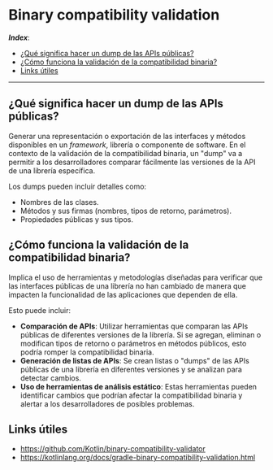<h1>Binary compatibility validation</h1>

***Index***:
<!-- TOC -->
  * [¿Qué significa hacer un dump de las APIs públicas?](#qué-significa-hacer-un-dump-de-las-apis-públicas)
  * [¿Cómo funciona la validación de la compatibilidad binaria?](#cómo-funciona-la-validación-de-la-compatibilidad-binaria)
  * [Links útiles](#links-útiles)
<!-- TOC -->

---

## ¿Qué significa hacer un dump de las APIs públicas?
Generar una representación o exportación de las interfaces y métodos disponibles en un *framework*, librería o componente de software. En el contexto de la validación de la compatibilidad binaria, un "dump" va a permitir a los desarrolladores comparar fácilmente las versiones de la API de una librería específica.

Los dumps pueden incluir detalles como:  
- Nombres de las clases.
- Métodos y sus firmas (nombres, tipos de retorno, parámetros).
- Propiedades públicas y sus tipos.

## ¿Cómo funciona la validación de la compatibilidad binaria?

Implica el uso de herramientas y metodologías diseñadas para verificar que las interfaces públicas de una librería no han cambiado de manera que impacten la funcionalidad de las aplicaciones que dependen de ella.

Esto puede incluir:  
- **Comparación de APIs**: Utilizar herramientas que comparan las APIs públicas de diferentes versiones de la librería. Si se agregan, eliminan o modifican tipos de retorno o parámetros en métodos públicos, esto podría romper la compatibilidad binaria.
- **Generación de listas de APIs**: Se crean listas o "dumps" de las APIs públicas de una librería en diferentes versiones y se analizan para detectar cambios.
- **Uso de herramientas de análisis estático**: Estas herramientas pueden identificar cambios que podrían afectar la compatibilidad binaria y alertar a los desarrolladores de posibles problemas.

## Links útiles
- https://github.com/Kotlin/binary-compatibility-validator
- https://kotlinlang.org/docs/gradle-binary-compatibility-validation.html
